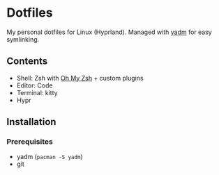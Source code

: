 # Dotfiles

My personal dotfiles for Linux (Hyprland). Managed with [yadm](https://yadm.io) for easy symlinking.


## Contents

- Shell: Zsh with [Oh My Zsh](https://ohmyz.sh/) + custom plugins
- Editor: Code
- Terminal: kitty
- Hypr

## Installation

### Prerequisites
- yadm (`pacman -S yadm`)
- git

